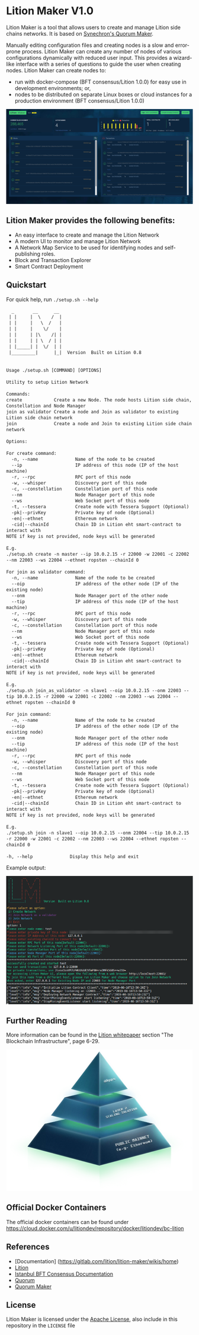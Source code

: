 # Lition Maker V1.0

Lition Maker is a tool that allows users to create and manage Lition side chains networks. It is based on [Synechron's Quorum Maker](https://github.com/synechron-finlabs/quorum-maker).

Manually editing configuration files and creating nodes is a slow and error-prone process. Lition Maker can create any number of nodes of various configurations dynamically with reduced user input. This provides a wizard-like interface with a series of questions to guide the user when creating nodes. Lition Maker can create nodes to:

- run with docker-compose (BFT consensus/Lition 1.0.0) for easy use in development environments; or,
- nodes to be distributed on separate Linux boxes or cloud instances for a production environment (BFT consensus/Lition 1.0.0)

![Lition Maker 1](img/screenshot1.png)

## Lition Maker provides the following benefits:

- An easy interface to create and manage the Lition Network
- A modern UI to monitor and manage Lition Network
- A Network Map Service to be used for identifying nodes and self-publishing roles.  
- Block and Transaction Explorer
- Smart Contract Deployment

## Quickstart

For quick help, run `./setup.sh --help` 

```
  _       __      __
 | |     |  \    /  |  
 | |     |   \  /   |  
 | |     |    \/    |  
 | |     | |\    /| |  
 | |     | | \  / | |  
 | |_____| |  \/  | |  
 |_________|      |_|  Version  Built on Lition 0.8


Usage ./setup.sh [COMMAND] [OPTIONS]

Utility to setup Lition Network

Commands:
create            Create a new Node. The node hosts Lition side chain, Constellation and Node Manager
join as validator Create a node and Join as validator to existing Lition side chain network
join              Create a node and Join to existing Lition side chain network

Options:

For create command:
  -n, --name              Name of the node to be created
  --ip                    IP address of this node (IP of the host machine)
  -r, --rpc               RPC port of this node
  -w, --whisper           Discovery port of this node
  -c, --constellation     Constellation port of this node
  --nm                    Node Manager port of this node
  --ws                    Web Socket port of this node
  -t, --tessera           Create node with Tessera Support (Optional)
  -pk|--privKey           Private key of node (Optional)
  -en|--ethnet            Ethereum network
  -cid|--chainId          Chain ID in Lition eht smart-contract to interact with
NOTE if key is not provided, node keys will be generated

E.g.
./setup.sh create -n master --ip 10.0.2.15 -r 22000 -w 22001 -c 22002 --nm 22003 --ws 22004 --ethnet ropsten --chainId 0

For join as validator command:
  -n, --name              Name of the node to be created
  --oip                   IP address of the other node (IP of the existing node)
  --onm                   Node Manager port of the other node
  --tip                   IP address of this node (IP of the host machine)
  -r, --rpc               RPC port of this node
  -w, --whisper           Discovery port of this node
  -c, --constellation     Constellation port of this node
  --nm                    Node Manager port of this node
  --ws                    Web Socket port of this node
  -t, --tessera           Create node with Tessera Support (Optional)
  -pk|--privKey           Private key of node (Optional)
  -en|--ethnet            Ethereum network
  -cid|--chainId          Chain ID in Lition eht smart-contract to interact with
NOTE if key is not provided, node keys will be generated

E.g.
./setup.sh join_as_validator -n slave1 --oip 10.0.2.15 --onm 22003 --tip 10.0.2.15 -r 22000 -w 22001 -c 22002 --nm 22003 --ws 22004 --ethnet ropsten --chainId 0

For join command:
  -n, --name              Name of the node to be created
  --oip                   IP address of the other node (IP of the existing node)
  --onm                   Node Manager port of the other node
  --tip                   IP address of this node (IP of the host machine)
  -r, --rpc               RPC port of this node
  -w, --whisper           Discovery port of this node
  -c, --constellation     Constellation port of this node
  --nm                    Node Manager port of this node
  --ws                    Web Socket port of this node
  -t, --tessera           Create node with Tessera Support (Optional)
  -pk|--privKey           Private key of node (Optional)
  -en|--ethnet            Ethereum network
  -cid|--chainId          Chain ID in Lition eht smart-contract to interact with
NOTE if key is not provided, node keys will be generated

E.g.
./setup.sh join -n slave1 --oip 10.0.2.15 --onm 22004 --tip 10.0.2.15 -r 22000 -w 22001 -c 22002 --nm 22003 --ws 22004 --ethnet ropsten --chainId 0

-h, --help              Display this help and exit
```

Example output:

![Lition Maker 2](img/screenshot2.png)


## Further Reading
More information can be found in the [Lition whitepaper](https://www.lition.io/docs/Lition_Whitepaper_V1.10.0_public.pdf) section "The Blockchain Infrastructure", page 6-29.

![Lition Pyramid](img/pyramid.png)

## Official Docker Containers

The official docker containers can be found under https://cloud.docker.com/u/litiondev/repository/docker/litiondev/bc-lition

## References 
* [Documentation] (https://gitlab.com/lition/lition-maker/wikis/home)
* [Lition](https://gitlab.com/lition/lition)
* [Istanbul BFT Consensus Documentation](https://github.com/ethereum/EIPs/issues/650)
* [Quorum](https://github.com/jpmorganchase/quorum)
* [Quorum Maker](https://github.com/synechron-finlabs/quorum-maker)



## License
Lition Maker is licensed under the [Apache License](LICENSE), also include in this repository in the `LICENSE` file